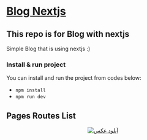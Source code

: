 <p align="center"><a href="#" target="_blank" rel="noopener noreferrer"><h1>Blog Nextjs</h1></a></p>

## This repo is for Blog with nextjs

Simple Blog that is using nextjs :) 

### Install & run project

You can install and run the project from codes below:

- `npm install`
- `npm run dev`

## Pages Routes List
<p align="center">
<a href="https://uupload.ir/" target="_blank"><img src="https://s6.uupload.ir/files/blog_u9fp.png" border="0" alt="آپلود عکس" /></a>
</p>
